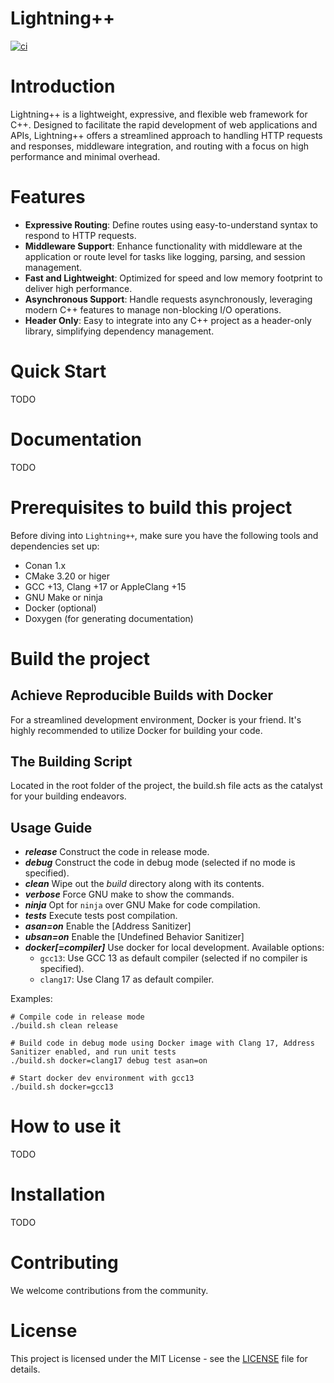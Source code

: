 Lightning++
===========

[![ci](https://github.com/c-carrasco/lightningxx/actions/workflows/main.yml/badge.svg)](https://github.com/c-carrasco/lightningxx/actions/workflows/main.yml)

# Introduction

Lightning++ is a lightweight, expressive, and flexible web framework for C++. Designed to facilitate the rapid development of web applications and APIs, Lightning++ offers a streamlined approach to handling HTTP requests and responses, middleware integration, and routing with a focus on high performance and minimal overhead.

# Features

- **Expressive Routing**: Define routes using easy-to-understand syntax to respond to HTTP requests.
- **Middleware Support**: Enhance functionality with middleware at the application or route level for tasks like logging, parsing, and session management.
- **Fast and Lightweight**: Optimized for speed and low memory footprint to deliver high performance.
- **Asynchronous Support**: Handle requests asynchronously, leveraging modern C++ features to manage non-blocking I/O operations.
- **Header Only**: Easy to integrate into any C++ project as a header-only library, simplifying dependency management.

# Quick Start

TODO

# Documentation

TODO

<!-- For full documentation, please visit [Lightning++ Documentation](https://c-carrasco.github.io/lightningxx/). -->

# Prerequisites to build this project

Before diving into `Lightning++`, make sure you have the following tools and dependencies set up:

- Conan 1.x
- CMake 3.20 or higer
- GCC +13, Clang +17 or AppleClang +15
- GNU Make or ninja
- Docker (optional)
- Doxygen (for generating documentation)

# Build the project

## Achieve Reproducible Builds with Docker

For a streamlined development environment, Docker is your friend. It's highly recommended to utilize Docker for building your code.

## The Building Script

Located in the root folder of the project, the build.sh file acts as the catalyst for your building endeavors.

**Usage Guide**
---------------
* **_release_**
Construct the code in release mode.
* **_debug_**
Construct the code in debug mode (selected if no mode is specified).
* **_clean_**
Wipe out the _build_ directory along with its contents.
* **_verbose_**
Force GNU make to show the commands.
* **_ninja_**
Opt for `ninja` over GNU Make for code compilation.
* **_tests_**
Execute tests post compilation.
* **_asan=on_**
Enable the [Address Sanitizer]
* **_ubsan=on_**
Enable the [Undefined Behavior Sanitizer]
* **_docker[=compiler]_**
Use docker for local development.
  Available options:
    - `gcc13`: Use GCC 13 as default compiler (selected if no compiler is specified).
    - `clang17`: Use Clang 17 as default compiler.

Examples:

```
# Compile code in release mode
./build.sh clean release

# Build code in debug mode using Docker image with Clang 17, Address Sanitizer enabled, and run unit tests
./build.sh docker=clang17 debug test asan=on

# Start docker dev environment with gcc13
./build.sh docker=gcc13
```

# How to use it

TODO

# Installation

TODO

# Contributing

We welcome contributions from the community.

# License
This project is licensed under the MIT License - see the [LICENSE](./LICENSE) file for details.